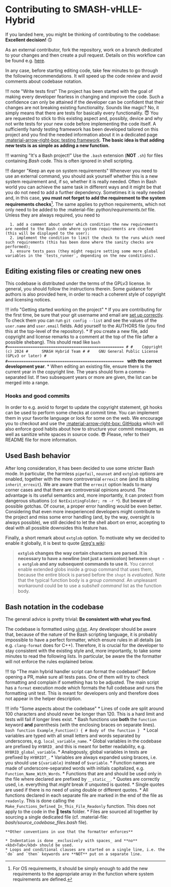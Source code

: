# Contributing to SMASH-vHLLE-Hybrid

If you landed here, you might be thinking of contributing to the codebase: **Excellent decision!** :upside_down_face:

As an external contributor, fork the repository, work on a branch dedicated to your changes and then create a pull request.
Details on this workflow can be found e.g. [here](https://git-scm.com/book/en/v2/GitHub-Contributing-to-a-Project).

In any case, before starting editing code, take few minutes to go through the following recommendations.
It will speed up the code review and avoid comments about codebase notation.

!!! note "Write tests first"
    The project has been started with the goal of making every developer fearless in changing and improve the code.
    Such a confidence can only be attained if the developer can be confident that their changes are not breaking existing functionality.
    Sounds like magic?
    No, it simply means that there are tests for basically every functionality. :innocent:
    You are requested to stick to this existing aspect and, possibly, device and why not write tests for your new code before implementing the code itself.
    A sufficiently handy testing framework has been developed tailored on this project and you find the needed information about it in a dedicated page [:material-arrow-right-box: testing framework](testing_framework.md).
    **The basic idea is that adding new tests is as simple as adding a new function.**

!!! warning "It's a Bash project!"
    Use the `.bash` extension (**NOT** `.sh`) for files containing *Bash* code.
    This is often ignored in shell scripting.

!!! danger "Keep an eye on system requirements"
    Whenever you need to use an external command, you should ask yourself whether this is a new system requirement and, if so, whether it is really needed.
    Often in Bash world you can achieve the same task in different ways and it might be that you do not need to add a further dependency.
    Sometimes it is really needed and, in this case, **you must not forget to add the requirement to the system requirements checks**[^1].
    The same applies to python requirements, which not only need to be added to the :material-file: *python/requirements.txt* file.
    Unless they are always required, you need to

      1. add a comment about under which condition the new requirements are needed to the Bash code where system requirements are checked (this will be displayed to the user);
      2. implement the condition to limit the check to the runs which need such requirements (this has been done where the sanity checks are performed);
      3. ensure tests pass (they might require setting some more global variables in the `tests_runner`, depending on the new conditions).

[^1]:
    For OS requirements, it should be simply enough to add the new requirements to the appropriate array in the function where system requirements are defined.

## Editing existing files or creating new ones

This codebase is distributed under the terms of the GPLv3 license.
In general, you should follow the instructions therein.
Some guidance for authors is also provided here, in order to reach a coherent style of copyright and licensing notices.

!!! info "Getting started working on the project"
    * If you are contributing for the first time, be sure that your git username and email are [set up correctly](https://git-scm.com/book/en/v2/Getting-Started-First-Time-Git-Setup).
    To check them you can run `git config --list` and see the values of the `user.name` and `user.email` fields.
    Add yourself to the AUTHORS file (you find this at the top-level of the repository).
    * If you create a new file, add copyright and license remarks to a comment at the top of the file (after a possible shebang).
    This should read like
    ```bash
    #===================================================
    #
    #    Copyright (c) 2024
    #      SMASH Hybrid Team
    #
    #    GNU General Public License (GPLv3 or later)
    #
    #===================================================
    ```
    **with the correct development year**.
    * When editing an existing file, ensure there is the current year in the copyright line.
    The years should form a comma-separated list.
    If two subsequent years or more are given, the list can be merged into a range.

### Hooks and good commits

In order to e.g. avoid to forget to update the copyright statement, git hooks can be used to perform some checks at commit time.
You can implement them in your favorite language or look for some on the web.
We encourage you to checkout and use the [:material-arrow-right-box: GitHooks](https://github.com/AxelKrypton/GitHooks) which will also enforce good habits about how to structure your commit messages, as well as sanitize white spaces in source code. :sunglasses:
Please, refer to their README file for more information.


## Used Bash behavior

After long consideration, it has been decided to use some stricter Bash mode.
In particular, the harmless `pipefail`, `nounset` and `extglob` options are enabled, together with the more controversial `errexit` one (and its sibling `inherit_errexit`).
We are aware that the `errexit` option leads to many corner cases and that there are controversial opinions around.
The advantage is its useful semantics and, more importantly, it can protect from dangerous situations (`cd NotExistingFolder; rm -r *`).
But beware of possible gotchas.
Of course, a proper error handling would be even better.
Considering that even more inexperienced developers might contribute to the project and miss some error handling (and, by the way, oversight is always possible), we still decided to let the shell abort on error, accepting to deal with all possible downsides this feature has.

Finally, a short remark about `extglob` option. To motivate why we decided to enable it globally, it is best to quote [Greg's wiki](http://mywiki.wooledge.org/glob):
> **`extglob` changes the way certain characters are parsed. It is necessary to have a newline (not just a semicolon) between `shopt -s extglob` and any subsequent commands to use it.**
> You cannot enable extended globs inside a group command that uses them, because the entire block is parsed before the `shopt` is _evaluated_.
> Note that the typical function body is a _group command_.
> An unpleasant workaround could be to use a _subshell command_ list as the function body.


## Bash notation in the codebase

The general advice is pretty trivial: **Be consistent with what you find**.

The codebase is formatted using [`shfmt`](https://github.com/mvdan/sh#shfmt).
Any developer should be aware that, because of the nature of the Bash scripting language, it is probably impossible to have a perfect formatter, which ensure rules in all details (as e.g. `clang-format` does for C++).
Therefore, it is crucial for the developer to stay consistent with the existing style and, more importantly, to take some minutes to read the following lists.
In particular, be aware the the formatter will not enforce the rules explained below.

!!! tip "The main hybrid handler script can format the codebase!"
    Before opening a PR, make sure all tests pass.
    One of them will try to check formatting and complain if something has to be adjusted.
    The main script has a `format` execution mode which formats the full codebase and runs the formatting unit test.
    This is meant for developers only and therefore does not appear in the helper description.

!!! info "Some aspects about the codebase"
    * Lines of code are split around 100 characters and should never be longer than 120.
      This is a hard limit and tests will fail if longer lines exist.
    * Bash functions use **both** the `function` keyword **and** parenthesis (with the enclosing braces on separate lines).
    ```bash
    function Example_Function()
    {
        # Body of the function
    }
    ```
    * Local variables are typed with all small letters and words separated by underscores, e.g. `local_variable_name`.
    * Global variables in the codebase are prefixed by `HYBRID_` and this is meant for better readability, e.g. `HYBRID_global_variable`.
    * Analogously, global variables in tests are prefixed by `HYBRIDT_`.
    * Variables are always expanded using braces, i.e. you should use `${variable}` instead of `$variable`.
    * Function names are made of underscore-separated words with initials capitalized, e.g. `Function_Name_With_Words`.
    * Functions that are and should be used only in the file where declared are prefixed by `__static__`.
    * Quotes are correctly used, i.e. everything that _might_ break if unquoted is quoted.
    * Single quotes are used if there is no need of using double or different quotes.
    * All functions declared in each separate file are marked in the end of the file as `readonly`.
      This is done calling the `Make_Functions_Defined_In_This_File_Readonly` function.
      This does not apply to the code in the :file_folder: **tests** folder.
    * Files are sourced all together by sourcing a single dedicated file (cf. :material-file: *bash/source_codebase_files.bash* file).

    **Other conventions in use that the formatter enforces**

    * Indentation is done _exclusively with spaces_ and **no** <kbd>Tab</kbd> should be used.
    * Loops and conditional clauses are started on a single line, i.e. the `do` and `then` keywords are **NOT** put on a separate line.
